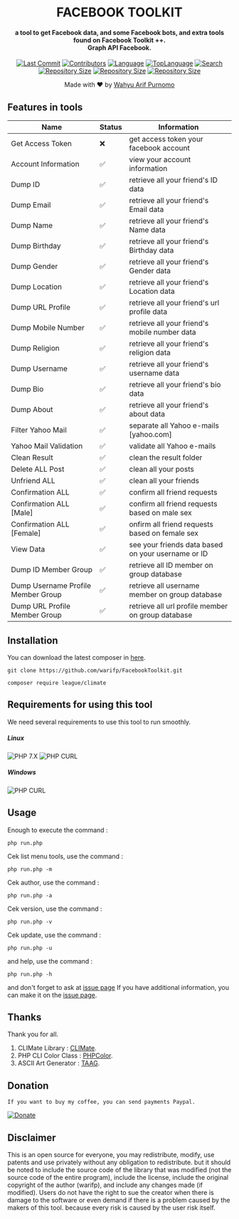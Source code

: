 <H1 align="center">
FACEBOOK TOOLKIT
</H1>
<H4 align="center">
a tool to get Facebook data, and some Facebook bots, and extra tools found on Facebook Toolkit ++.</br>
Graph API Facebook.</br>
</H4>
<p align="center">
<a href="https://github.com/warifp"><img alt="Last Commit" src="https://img.shields.io/github/last-commit/warifp/FacebookToolkit.svg"/></a>
<a href="https://github.com/warifp"><img alt="Contributors" src="https://img.shields.io/github/contributors/warifp/FacebookToolkit.svg"/></a>
<a href="https://github.com/warifp"><img alt="Language" src="https://img.shields.io/github/languages/count/warifp/FacebookToolkit.svg"/></a>
<a href="https://github.com/warifp"><img alt="TopLanguage" src="https://img.shields.io/github/languages/top/warifp/FacebookToolkit.svg"/></a>
<a href="https://github.com/warifp"><img alt="Search" src="https://img.shields.io/github/search/warifp/FacebookToolkit/facebook.svg"/></a>
</br>
<a href="https://github.com/warifp"><img alt="Repository Size" src="https://img.shields.io/github/repo-size/warifp/FacebookToolkit.svg"/></a>
<a href="https://github.com/warifp"><img alt="Repository Size" src="https://img.shields.io/github/forks/warifp/FacebookToolkit.svg"/></a>
<a href="https://github.com/warifp"><img alt="Repository Size" src="https://img.shields.io/github/stars/warifp/FacebookToolkit.svg"/></a>
</p>

<p align="center">
Made with ❤️ by <a href="https://github.com/warifp">Wahyu Arif Purnomo</a>
</p>


## Features in tools

| Name                              | Status             | Information |
|-----------------------------------|--------------------|--------------|
| Get Access Token                  | :x:                | get access token your facebook account     |
| Account Information               | :white_check_mark: | view your account information     |
| Dump ID                           | :white_check_mark: | retrieve all your friend's ID data     |
| Dump Email                        | :white_check_mark: | retrieve all your friend's Email data     |
| Dump Name                         | :white_check_mark: | retrieve all your friend's Name data     |
| Dump Birthday                     | :white_check_mark: | retrieve all your friend's Birthday data          |
| Dump Gender                       | :white_check_mark: | retrieve all your friend's Gender data          |
| Dump Location                     | :white_check_mark: | retrieve all your friend's Location data     |
| Dump URL Profile                  | :white_check_mark: | retrieve all your friend's url profile data     |
| Dump Mobile Number                | :white_check_mark: | retrieve all your friend's mobile number data     |
| Dump Religion                     | :white_check_mark: | retrieve all your friend's religion data     |
| Dump Username                     | :white_check_mark: | retrieve all your friend's username data     |
| Dump Bio                          | :white_check_mark: | retrieve all your friend's bio data     |
| Dump About                        | :white_check_mark: | retrieve all your friend's about data     |
| Filter Yahoo Mail                 | :white_check_mark: | separate all Yahoo e-mails [yahoo.com]     |
| Yahoo Mail Validation             | :white_check_mark: | validate all Yahoo e-mails        |
| Clean Result                      | :white_check_mark: | clean the result folder     |
| Delete ALL Post                   | :white_check_mark: | clean all your posts     |
| Unfriend ALL                      | :white_check_mark: | clean all your friends    |
| Confirmation ALL                  | :white_check_mark: | confirm all friend requests     |
| Confirmation ALL [Male]           | :white_check_mark: | confirm all friend requests based on male sex     |
| Confirmation ALL [Female]         | :white_check_mark: | onfirm all friend requests based on female sex     |
| View Data                         | :white_check_mark: | see your friends data based on your username or ID     |
| Dump ID Member Group              | :white_check_mark: | retrieve all ID member on group database     |
| Dump Username Profile Member Group| :white_check_mark: | retrieve all username member on group database     |
| Dump URL Profile Member Group     | :white_check_mark: | retrieve all url profile member on group database     |

## Installation 

You can download the latest composer in [here](https://getcomposer.org/download/).


    git clone https://github.com/warifp/FacebookToolkit.git

    composer require league/climate


## Requirements for using this tool

We need several requirements to use this tool to run smoothly.

##### Linux
![PHP 7.X](https://img.shields.io/badge/PHP-7.X-success.svg "PHP 7.X")
![PHP CURL](https://img.shields.io/badge/PHP%20CURL-ALL-success.svg "PHP CURL")
##### Windows
![PHP CURL](https://img.shields.io/badge/XAMPP-7.3.5-success.svg "XAMPP 7.X")

    
Usage
----

Enough to execute the command :

    php run.php

Cek list menu tools, use the command : 
    
    php run.php -m

Cek author, use the command : 
    
    php run.php -a

Cek version, use the command : 
    
    php run.php -v

Cek update, use the command : 
    
    php run.php -u

and help, use the command : 
    
    php run.php -h

and don't forget to ask at [issue page](https://github.com/warifp/FacebookToolkit/issues)
If you have additional information, you can make it on the [issue page](https://github.com/radenvodka/Recsech/issues).

## Thanks

Thank you for all.

1. CLIMate Library : [CLIMate](https://github.com/radenvodka/Recsech/issues).
2. PHP CLI Color Class : [PHPColor](https://www.if-not-true-then-false.com/2010/php-class-for-coloring-php-command-line-cli-scripts-output-php-output-colorizing-using-bash-shell-colors/).
3. ASCII Art Generator : [TAAG](http://patorjk.com/software/taag).


## Donation 

    If you want to buy my coffee, you can send payments Paypal.

[![Donate](https://img.shields.io/badge/Donate-PayPal-green.svg)](https://paypal.me/wahyuarifpurnomo)

## Disclaimer

This is an open source for everyone, you may redistribute, modify, use patents and use privately without any obligation to redistribute. but it should be noted to include the source code of the library that was modified (not the source code of the entire program), include the license, include the original copyright of the author (warifp), and include any changes made (if modified). Users do not have the right to sue the creator when there is damage to the software or even demand if there is a problem caused by the makers of this tool. because every risk is caused by the user risk itself.
